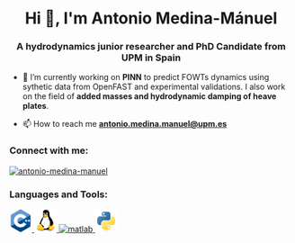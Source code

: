 <h1 align="center">Hi 👋, I'm Antonio Medina-Mánuel</h1>
<h3 align="center">A hydrodynamics junior researcher and PhD Candidate from UPM in Spain</h3>

- 🔭 I’m currently working on **PINN** to predict FOWTs dynamics using sythetic data from OpenFAST and experimental validations. I also work on the field of **added masses and hydrodynamic damping of heave plates**. 

- 📫 How to reach me **antonio.medina.manuel@upm.es**

<h3 align="left">Connect with me:</h3>
<p align="left">
<a href="https://linkedin.com/in/antonio-medina-manuel" target="blank"><img align="center" src="https://raw.githubusercontent.com/rahuldkjain/github-profile-readme-generator/master/src/images/icons/Social/linked-in-alt.svg" alt="antonio-medina-manuel" height="30" width="40" /></a>
</p>

<h3 align="left">Languages and Tools:</h3>
<p align="left"> <a href="https://www.w3schools.com/cpp/" target="_blank" rel="noreferrer"> <img src="https://raw.githubusercontent.com/devicons/devicon/master/icons/cplusplus/cplusplus-original.svg" alt="cplusplus" width="40" height="40"/> </a> <a href="https://www.linux.org/" target="_blank" rel="noreferrer"> <img src="https://raw.githubusercontent.com/devicons/devicon/master/icons/linux/linux-original.svg" alt="linux" width="40" height="40"/> </a> <a href="https://www.mathworks.com/" target="_blank" rel="noreferrer"> <img src="https://upload.wikimedia.org/wikipedia/commons/2/21/Matlab_Logo.png" alt="matlab" width="40" height="40"/> </a> <a href="https://www.python.org" target="_blank" rel="noreferrer"> <img src="https://raw.githubusercontent.com/devicons/devicon/master/icons/python/python-original.svg" alt="python" width="40" height="40"/> </a> </p>
